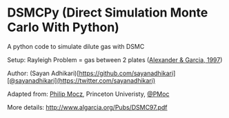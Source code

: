 # DSMCPy (Direct Simulation Monte Carlo With Python)
A python code to simulate dilute gas with DSMC

Setup: Rayleigh Problem = gas between 2 plates ([Alexander & Garcia, 1997](https://doi.org/10.1063/1.168619))

Author: (Sayan Adhikari)[https://github.com/sayanadhikari][@sayanadhikari](https://twitter.com/sayanadhikari)

Adapted from: [Philip Mocz](https://github.com/pmocz/dsmc-python), Princeton Univeristy, [@PMoc](https://twitter.com/PMocz)

More details: http://www.algarcia.org/Pubs/DSMC97.pdf

